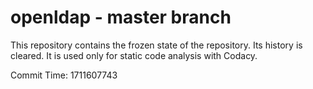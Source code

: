 # openldap - master branch

This repository contains the frozen state of the repository.
Its history is cleared. It is used only for static code
analysis with Codacy.

Commit Time: 1711607743